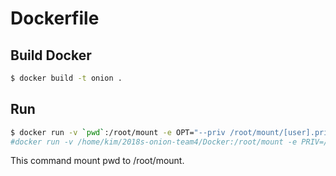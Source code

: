 Dockerfile
=====

## Build Docker
```sh
$ docker build -t onion .
```

## Run
```sh
$ docker run -v `pwd`:/root/mount -e OPT="--priv /root/mount/[user].priv --pub /root/mount/[user].pub -p [port_num]" -i -t onion
#docker run -v /home/kim/2018s-onion-team4/Docker:/root/mount -e PRIV=/root/mount/saykim0727.pri -e PUB=/root/mount/saykim0727.pub -e PORT=1234 -i -t onion
```
This command mount pwd to /root/mount.
